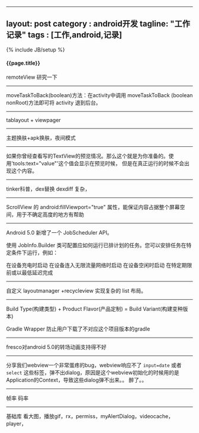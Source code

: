 
---
layout: post
category : android开发
tagline: "工作记录"
tags : [工作,android,记录]
---
{% include JB/setup %}

<h4>{{page.title}}</h4>

remoteView 研究一下

----

moveTaskToBack(boolean)方法：在activity中调用 moveTaskToBack (boolean nonRoot)方法即可将 activity 退到后台。

----

tablayout + viewpager

----

主题换肤+apk换肤，夜间模式

----

如果你曾经查看写的TextView的预览情况。那么这个就是为你准备的。使用'tools:text="value"'这个值会显示在预览时候，
但是在真正运行的时候不会出现这个内容。

----

tinker科普，dex替换
dexdiff 复杂，

---

ScrollView 的 android:fillViewport="true" 属性，能保证内容占据整个屏幕空间，用于不确定高度的地方有帮助

----

Android 5.0 新增了一个 JobScheduler API。

使用 JobInfo.Builder 类可配置应如何运行已排计划的任务。您可以安排任务在特定条件下运行，例如：

在设备充电时启动
在设备连入无限流量网络时启动
在设备空闲时启动
在特定期限前或以最低延迟完成

----

自定义 layoutmanager +recycleview 实现复杂的 list 布局。

----

Build Type(构建类型) + Product Flavor(产品定制) = Build Variant(构建变种版本)

Gradle Wrapper 防止用户下载了不对应这个项目版本的gradle

-----

fresco对android 5.0的转场动画支持得不好

-----

分享我们webview一个非常蛋疼的bug，webview响应不了 `input=date` 或者 `select` 这些标签，弹不出dialog，原因是这个webview初始化的时候用的是Application的Context，导致这些dialog弹不出来。。
醉了。。


------

帧率
码率


-----


基础库
看大图，播放gif，rx，permiss，myAlertDialog，videocache，player，

